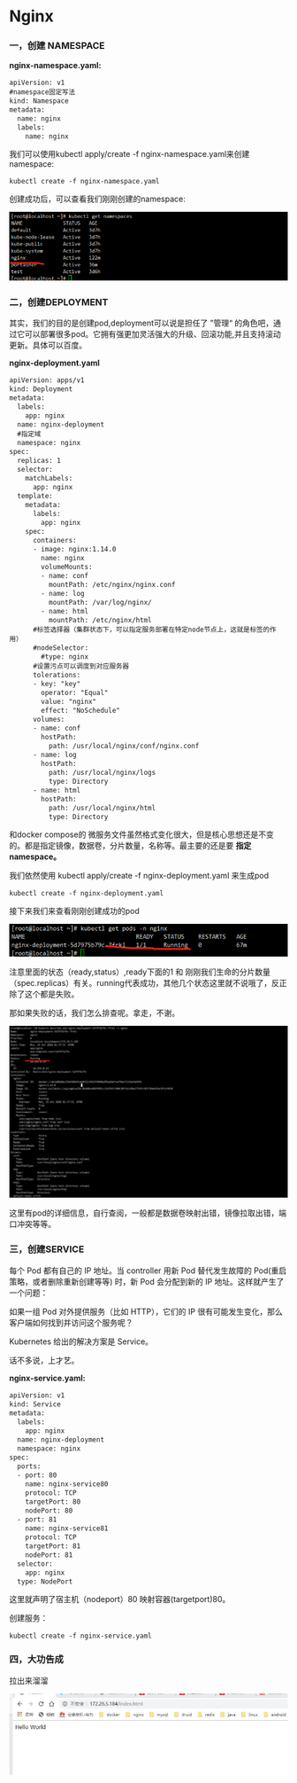 # Nginx

### 一，创建 NAMESPACE

**nginx-namespace.yaml:**

```
apiVersion: v1
#namespace固定写法
kind: Namespace
metadata:
  name: nginx
  labels:
    name: nginx
```

我们可以使用kubectl apply/create -f nginx-namespace.yaml来创建namespace:

```
kubectl create -f nginx-namespace.yaml
```

创建成功后，可以查看我们刚刚创建的namespace:

![img](01.nginx.assets/cedd49e190dc417f0d05ecb75ce5487c.png)

###  二，创建DEPLOYMENT

其实，我们的目的是创建pod,deployment可以说是担任了 ”管理“ 的角色吧，通过它可以部署很多pod。它拥有强更加灵活强大的升级、回滚功能,并且支持滚动更新。具体可以百度。

**nginx-deployment.yaml**

```
apiVersion: apps/v1
kind: Deployment
metadata:
  labels:
    app: nginx
  name: nginx-deployment
  #指定域
  namespace: nginx
spec:
  replicas: 1
  selector:
    matchLabels:
      app: nginx
  template:
    metadata:
      labels:
        app: nginx
    spec:
      containers:
      - image: nginx:1.14.0
        name: nginx
        volumeMounts:
        - name: conf
          mountPath: /etc/nginx/nginx.conf
        - name: log
          mountPath: /var/log/nginx/
        - name: html
          mountPath: /etc/nginx/html
      #标签选择器（集群状态下，可以指定服务部署在特定node节点上，这就是标签的作用）
      #nodeSelector:
        #type: nginx
      #设置污点可以调度到对应服务器
      tolerations:
      - key: "key"
        operator: "Equal"
        value: "nginx"
        effect: "NoSchedule"
      volumes:
      - name: conf
        hostPath:
          path: /usr/local/nginx/conf/nginx.conf
      - name: log
        hostPath:
          path: /usr/local/nginx/logs
          type: Directory
      - name: html
        hostPath:
          path: /usr/local/nginx/html
          type: Directory
```

和docker compose的 微服务文件虽然格式变化很大，但是核心思想还是不变的。都是指定镜像，数据卷，分片数量，名称等。最主要的还是要 **指定 namespace。**

我们依然使用 kubectl apply/create -f nginx-deployment.yaml 来生成pod

```
kubectl create -f nginx-deployment.yaml
```

接下来我们来查看刚刚创建成功的pod

![img](01.nginx.assets/9c12085ef017fdbf035af7f6c4e71f87.png)

 注意里面的状态（ready,status）,ready下面的1 和 刚刚我们生命的分片数量（spec.replicas）有关。running代表成功，其他几个状态这里就不说哦了，反正除了这个都是失败。

那如果失败的话，我们怎么排查呢。拿走，不谢。

![img](01.nginx.assets/2274bd49ee0c608adf6e882b9fa3b4fa.png)

这里有pod的详细信息，自行查阅，一般都是数据卷映射出错，镜像拉取出错，端口冲突等等。 

### 三，创建SERVICE

每个 Pod 都有自己的 IP 地址。当 controller 用新 Pod 替代发生故障的 Pod(重启策略，或者删除重新创建等等) 时，新 Pod 会分配到新的 IP 地址。这样就产生了一个问题：

如果一组 Pod 对外提供服务（比如 HTTP），它们的 IP 很有可能发生变化，那么客户端如何找到并访问这个服务呢？

Kubernetes 给出的解决方案是 Service。

话不多说，上才艺。

**nginx-service.yaml:**

```
apiVersion: v1
kind: Service
metadata:
  labels:
    app: nginx
  name: nginx-deployment
  namespace: nginx
spec:
  ports:
  - port: 80
    name: nginx-service80
    protocol: TCP
    targetPort: 80
    nodePort: 80  
  - port: 81
    name: nginx-service81
    protocol: TCP
    targetPort: 81
    nodePort: 81
  selector:
    app: nginx
  type: NodePort
```

这里就声明了宿主机（nodeport）80 映射容器(targetport)80。

创建服务：

```
kubectl create -f nginx-service.yaml
```

### 四，大功告成

拉出来溜溜

![img](01.nginx.assets/a85953ea08920eb3f48016096b890c30.png)